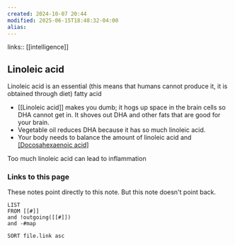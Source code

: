```yaml
---
created: 2024-10-07 20:44
modified: 2025-06-15T18:48:32-04:00
alias: 
---
```

links:: [[intelligence]]
## Linoleic acid

Linoleic acid is an essential (this means that humans cannot produce it, it is obtained through diet) fatty acid 
 - [[Linoleic acid]] makes you dumb; it hogs up space in the brain cells so DHA cannot get in. It shoves out DHA and other fats that are good for your brain.
- Vegetable oil reduces DHA because it has so much linoleic acid.
- Your body needs to balance the amount of linoleic acid and [[Docosahexaenoic acid]](DHA)

Too much linoleic acid can lead to inflammation
### Links to this page
These notes point directly to this note. But this note doesn't point back.
```dataview
LIST
FROM [[#]]
and !outgoing([[#]])
and -#map

SORT file.link asc
```



